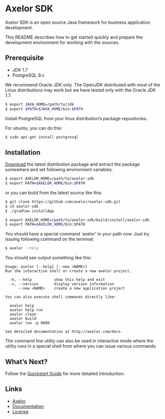 Axelor SDK
==========

Axelor SDK is an open source Java framework for business application development.

This README describes how to get started quickly and prepare the development
environment for working with the sources.

Prerequisite
------------

* JDK 1.7
* PostgreSQL 9.x

We recommend Oracle JDK only. The OpenJDK distributed with most of the Linux
distributions may work but we have tested only with the Oracle JDK 1.7.

```bash
$ export JAVA_HOME=/path/to/jdk
$ export $PATH=$JAVA_HOME/bin:$PATH
```

Install PostgreSQL from your linux distribution’s package repositories.

For ubuntu, you can do this:

```bash
$ sudo apt-get install postgresql
````

Installation
------------

[Download](https://github.com/axelor/axelor-sdk/releases) the latest
distribution package and extract the package somewhere and set following
environment variables.

```bash
$ export AXELOR_HOME=/path/to/axelor-sdk
$ export PATH=$AXELOR_HOME/bin:$PATH
```

or you can build from the latest source like this:

```bash
$ git clone https://github.com/axelor/axelor-sdk.git
$ cd axelor-sdk
$ ./gradlew installApp
```

```bash
$ export AXELOR_HOME=/path/to/axelor-sdk/build/install/axelor-sdk
$ export PATH=$AXELOR_HOME/bin:$PATH
```

You should have a special command `axelor' in your path now. Just try issuing
following command on the terminal:

```bash
$ axelor --help
```

You should see output something like this:

```
Usage: axelor [--help] [--new <NAME>]
Run the interactive shell or create a new axelor project.

  -h, --help          show this help and exit
  -v, --version       display version information
      --new <NAME>    create a new application project

You can also execute shell commands directly like:

  axelor help
  axelor help run
  axelor clean
  axelor build
  axelor run -p 8000

See detailed documentation at http://axelor.com/docs.
```

The command line utility can also be used in interactive mode where the utility
runs in a special shell from where you can issue various commands.

What’s Next?
------------

Follow the [Quickstart Guide](http://axelor.com/docs/sdk/quickstart/) for more
detailed introduction.

Links
-----

* [Axelor](http://axelor.com)
* [Documentation](http://axelor.com/docs/sdk)
* [License](http://www.gnu.org/licenses/agpl.html)
